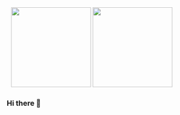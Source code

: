 <div style='margin-left:10px;'>
  <img height="180em" src="https://github-readme-stats.vercel.app/api?username=guilherme-felipe&show_icons=true&theme=dracula&include_all_commits=true&count_private=true?x=1"/>
  <img height="180em" src="https://github-readme-stats.vercel.app/api/top-langs/?username=guilherme-felipe&layout=compact&langs_count=7&theme=dracula"/>
</div>

### Hi there 👋

<!--
**guilherme-felipe/guilherme-felipe** is a ✨ _special_ ✨ repository because its `README.md` (this file) appears on your GitHub profile..

Here are some ideas to get you started:

- 🔭 I’m currently working on ...
- 🌱 I’m currently learning ...
- 👯 I’m looking to collaborate on ...
- 🤔 I’m looking for help with ...
- 💬 Ask me about ...
- 📫 How to reach me: ...
- 😄 Pronouns: ...
- ⚡ Fun fact: ...
-->
